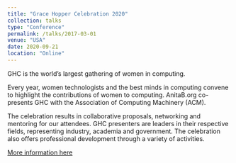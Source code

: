 ```yaml
---
title: "Grace Hopper Celebration 2020"
collection: talks
type: "Conference"
permalink: /talks/2017-03-01
venue: "USA"
date: 2020-09-21
location: "Online"
---
```

GHC is the world’s largest gathering of women in computing.

Every year, women technologists and the best minds in computing convene to highlight the contributions of women to computing. 
AnitaB.org co-presents GHC with the Association of Computing Machinery (ACM).

The celebration results in collaborative proposals, networking and mentoring for our attendees. 
GHC presenters are leaders in their respective fields, representing industry, academia and government.
The celebration also offers professional development through a variety of activities.


[More information here](https://ghc.anitab.org/about-2/)
